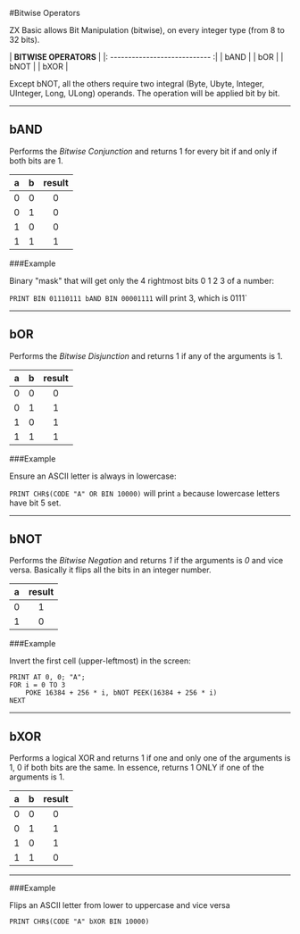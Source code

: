 #Bitwise Operators

ZX Basic allows Bit Manipulation (bitwise), on every integer type (from 8 to 32 bits).

| **BITWISE OPERATORS** |
|: ---------------------------- :|
| bAND |
| bOR  |
| bNOT |
| bXOR |

Except bNOT, all the others require two integral (Byte, Ubyte, Integer, UInteger, Long, ULong) operands.
The operation will be applied bit by bit.

---
## bAND

Performs the _Bitwise Conjunction_ and returns 1 for every bit if and only if both bits are 1.

| a  | b  | result |
|:----:|:----:|:------:|
|  0  | 0  |  0 |
|  0  | 1  | 0 |
|  1  | 0  |  0 |
|  1  | 1  |  1 |

###Example

Binary "mask" that will get only the 4 rightmost bits 0 1 2 3 of a number:

`PRINT BIN 01110111 bAND BIN 00001111` will print 3, which is 0111`

---

## bOR

Performs the _Bitwise Disjunction_ and returns 1 if any of the arguments is 1.

| a  | b  | result |
|:----:|:----:|:------:|
|  0  | 0 |  0 |
|  0  | 1  | 1 |
|  1  | 0 |  1 |
|  1  | 1  |  1 |

###Example

Ensure an ASCII letter is always in lowercase:

`PRINT CHR$(CODE "A" OR BIN 10000)` will print `a` because lowercase letters have bit 5 set.

---

## bNOT

Performs the _Bitwise Negation_ and returns _1_ if the arguments is _0_ and vice versa. 
Basically it flips all the bits in an integer number.

| a  |result |
|:----:|:------:|
|  0  | 1  |
|  1  | 0  |


###Example

Invert the first cell (upper-leftmost) in the screen:

```
PRINT AT 0, 0; "A";
FOR i = 0 TO 3
    POKE 16384 + 256 * i, bNOT PEEK(16384 + 256 * i)
NEXT
```
---

## bXOR

Performs a logical XOR and returns 1 if one and only one of the arguments is 1, 0 if both bits are the same.
In essence, returns 1 ONLY if one of the arguments is 1. 

| a  | b  | result |
|:----:|:----:|:------:|
|  0  | 0 |  0 |
|  0  | 1  | 1 |
|  1  | 0 |  1 |
|  1  | 1  |  0 |
---

###Example

Flips an ASCII letter from lower to uppercase and vice versa

`PRINT CHR$(CODE "A" bXOR BIN 10000)`
